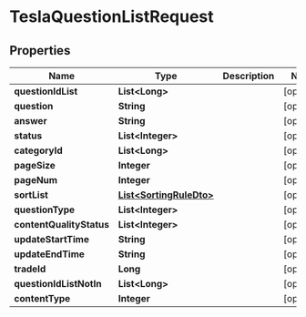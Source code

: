 

# TeslaQuestionListRequest


## Properties

Name | Type | Description | Notes
------------ | ------------- | ------------- | -------------
**questionIdList** | **List&lt;Long&gt;** |  |  [optional]
**question** | **String** |  |  [optional]
**answer** | **String** |  |  [optional]
**status** | **List&lt;Integer&gt;** |  |  [optional]
**categoryId** | **List&lt;Long&gt;** |  |  [optional]
**pageSize** | **Integer** |  |  [optional]
**pageNum** | **Integer** |  |  [optional]
**sortList** | [**List&lt;SortingRuleDto&gt;**](SortingRuleDto.md) |  |  [optional]
**questionType** | **List&lt;Integer&gt;** |  |  [optional]
**contentQualityStatus** | **List&lt;Integer&gt;** |  |  [optional]
**updateStartTime** | **String** |  |  [optional]
**updateEndTime** | **String** |  |  [optional]
**tradeId** | **Long** |  |  [optional]
**questionIdListNotIn** | **List&lt;Long&gt;** |  |  [optional]
**contentType** | **Integer** |  |  [optional]



